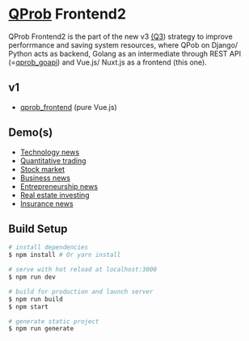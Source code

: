 # [QProb](https://github.com/xenu256/QProb) Frontend2

QProb Frontend2 is the part of the new v3 [(Q3](https://github.com/xenu256/Q3)) strategy to 
improve perforrmance and saving system resources, 
where QPob on Django/ Python acts as backend, Golang as an intermediate through REST API 
(=[qprob_goapi](https://github.com/xenu256/qprob_goapi)) and Vue.js/ Nuxt.js as a frontend (this one).

## v1

* [qprob_frontend](https://github.com/xenu256/qprob_frontend) (pure Vue.js)

## Demo(s)

* [Technology news](https://parameterless.com)
* [Quantitative trading](https://qprob.com/)
* [Stock market](https://stckmrktnws.com)
* [Business news](https://bsnssnws.com/)
* [Entrepreneurship news](https://entreprnrnws.com/)
* [Real estate investing](https://realestenews.com/)
* [Insurance news](https://webdnl.com/)

## Build Setup

``` bash
# install dependencies
$ npm install # Or yarn install

# serve with hot reload at localhost:3000
$ npm run dev

# build for production and launch server
$ npm run build
$ npm start

# generate static project
$ npm run generate
```
